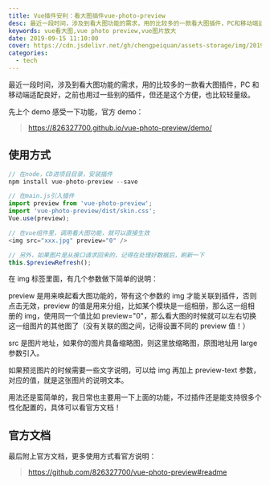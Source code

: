 ```yaml
---
title: Vue插件安利：看大图插件vue-photo-preview
desc: 最近一段时间，涉及到看大图功能的需求，用的比较多的一款看大图插件，PC和移动端适配良好，之前也用过一些别的插件，但还是这个方便，也比较轻量级。
keywords: vue看大图,vue photo preview,vue图片放大
date: 2019-09-15 11:10:00
cover: https://cdn.jsdelivr.net/gh/chengpeiquan/assets-storage/img/2019/09/1-1.jpg
categories:
  - tech
---
```


最近一段时间，涉及到看大图功能的需求，用的比较多的一款看大图插件，PC 和移动端适配良好，之前也用过一些别的插件，但还是这个方便，也比较轻量级。

先上个 demo 感受一下功能，官方 demo：

> https://826327700.github.io/vue-photo-preview/demo/

<h2>使用方式</h2>

```javascript
// 在node，CD进项目目录，安装插件
npm install vue-photo-preview --save

// 在main.js引入插件
import preview from 'vue-photo-preview';
import 'vue-photo-preview/dist/skin.css';
Vue.use(preview);

// 在vue组件里，调用看大图功能，就可以直接生效
<img src="xxx.jpg" preview="0" />

// 另外，如果图片是从接口请求回来的，记得在处理好数据后，刷新一下
this.$previewRefresh();
```

在 img 标签里面，有几个参数做下简单的说明：

preview 是用来唤起看大图功能的，带有这个参数的 img 才能关联到插件，否则点击无效，preview 的值是用来分组，比如某个模块是一组相册，那么这一组相册的 img，使用同一个值比如 preview="0"，那么看大图的时候就可以左右切换这一组图片的其他图了（没有关联的图之间，记得设置不同的 preview 值！）

src 是图片地址，如果你的图片具备缩略图，则这里放缩略图，原图地址用 large 参数引入。

如果预览图片的时候需要一些文字说明，可以给 img 再加上 preview-text 参数，对应的值，就是这张图片的说明文本。

用法还是蛮简单的，我日常也主要用一下上面的功能，不过插件还是能支持很多个性化配置的，具体可以看官方文档！

<h2>官方文档</h2>

最后附上官方文档，更多使用方式看官方说明：

> https://github.com/826327700/vue-photo-preview#readme
